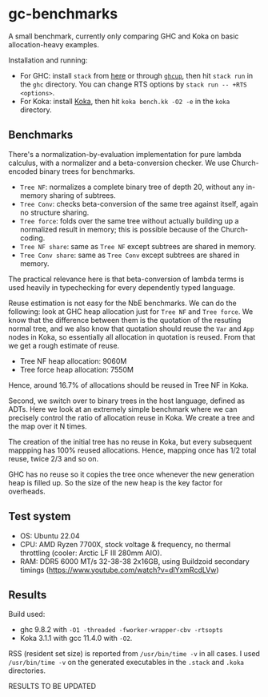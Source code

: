 # gc-benchmarks

A small benchmark, currently only comparing GHC and Koka on basic
allocation-heavy examples.

Installation and running:
- For GHC: install `stack` from [here](https://docs.haskellstack.org/en/stable/)
  or through [`ghcup`](https://www.haskell.org/ghcup/), then hit `stack run` in
  the `ghc` directory. You can change RTS options by `stack run -- +RTS
  <options>`.
- For Koka: install [Koka](https://koka-lang.github.io/koka/doc/index.html),
  then hit `koka bench.kk -O2 -e` in the `koka` directory.

## Benchmarks

There's a normalization-by-evaluation implementation for pure lambda calculus,
with a normalizer and a beta-conversion checker. We use Church-encoded binary
trees for benchmarks.

- `Tree NF`: normalizes a complete binary tree of depth 20, without any in-memory
  sharing of subtrees.
- `Tree Conv`: checks beta-conversion of the same tree against itself, again no structure sharing.
- `Tree force`: folds over the same tree without actually building up a normalized result in memory;
  this is possible because of the Church-coding.
- `Tree NF share`: same as `Tree NF` except subtrees are shared in memory.
- `Tree Conv share`: same as `Tree Conv` except subtrees are shared in memory.

The practical relevance here is that beta-conversion of lambda terms is used
heavily in typechecking for every dependently typed language.

Reuse estimation is not easy for the NbE benchmarks. We can do the following:
look at GHC heap allocation just for `Tree NF` and `Tree force`. We know that
the difference between them is the quotation of the resuting normal tree, and we
also know that quotation should reuse the `Var` and `App` nodes in Koka, so
essentially all allocation in quotation is reused. From that we get a rough
estimate of reuse.

- Tree NF heap allocation: 9060M
- Tree force heap allocation: 7550M

Hence, around 16.7% of allocations should be reused in Tree NF in Koka.

Second, we switch over to binary trees in the host language, defined as ADTs.
Here we look at an extremely simple benchmark where we can precisely control the
ratio of allocation reuse in Koka. We create a tree and the map over it N times.

The creation of the initial tree has no reuse in Koka, but every subsequent
mappping has 100% reused allocations. Hence, mapping once has 1/2 total reuse,
twice 2/3 and so on.

GHC has no reuse so it copies the tree once whenever the new generation heap is
filled up. So the size of the new heap is the key factor for overheads.

## Test system

- OS: Ubuntu 22.04
- CPU: AMD Ryzen 7700X, stock voltage & frequency, no thermal throttling (cooler: Arctic LF III 280mm AIO).
- RAM: DDR5 6000 MT/s 32-38-38 2x16GB, using Buildzoid secondary timings (https://www.youtube.com/watch?v=dlYxmRcdLVw)

## Results

Build used:
- ghc 9.8.2 with `-O1 -threaded -fworker-wrapper-cbv -rtsopts`
- Koka 3.1.1 with gcc 11.4.0 with `-O2`.

RSS (resident set size) is reported from `/usr/bin/time -v` in all cases. I used
`/usr/bin/time -v` on the generated executables in the `.stack` and `.koka`
directories.

RESULTS TO BE UPDATED

<!-- ### GHC -->

<!-- **GHC +RTS -N8 -A16M -qb0 -s** (parallel copy, 128M arena) -->

<!-- |   |   | -->
<!-- |---|---| -->
<!-- |RSS:                 |352M | -->
<!-- |Tree NF:             |0.0585551657 s | -->
<!-- |Tree Conv:           |0.1000499138 s | -->
<!-- |Tree force:          |0.0308369736 s | -->
<!-- |Tree NF share:       |0.0085617557 s | -->
<!-- |Tree Conv share:     |0.0034091996 s | -->
<!-- |Maptree 1/2:         |0.0093272052 s | -->
<!-- |Maptree 2/3:         |0.0187194441 s | -->
<!-- |Maptree 3/4:         |0.0269395563 s | -->
<!-- |Maptree 4/5:         |0.0362283250 s | -->

<!-- **GHC +RTS -N8 -A8M -qb0 -s** (parallel copy, 64M arena) -->

<!-- |   |   | -->
<!-- |---|---| -->
<!-- |RSS:                 |285M| -->
<!-- |Tree NF:             |0.073256601 s| -->
<!-- |Tree Conv:           |0.098881875 s| -->
<!-- |Tree force:          |0.031688582 s| -->
<!-- |Tree NF share:       |0.023207658 s| -->
<!-- |Tree Conv share:     |0.003229039 s| -->
<!-- |Maptree 1/2:         |0.015514388 s| -->
<!-- |Maptree 2/3:         |0.027273184 s| -->
<!-- |Maptree 3/4:         |0.038060693 s| -->
<!-- |Maptree 4/5:         |0.048828525 s| -->

<!-- **GHC +RTS -N8 -A4M -qb0 -s** (parallel copy, 32M arena) -->

<!-- |   |   | -->
<!-- |---|---| -->
<!-- |RSS:                | 241M| -->
<!-- |Tree NF:            | 0.0770440263 s| -->
<!-- |Tree Conv:          | 0.1035009512 s| -->
<!-- |Tree force:         | 0.0309666622 s| -->
<!-- |Tree NF share:      | 0.0292150692 s| -->
<!-- |Tree Conv share:    | 0.0033002176 s| -->
<!-- |Maptree 1/2:        | 0.0157076319 s| -->
<!-- |Maptree 2/3:        | 0.0286112121 s| -->
<!-- |Maptree 3/4:        | 0.0429614781 s| -->
<!-- |Maptree 4/5:        | 0.0539486119 s| -->

<!-- **GHC +RTS -s** (default: no parallel copying, 4M arena) -->

<!-- |   |   | -->
<!-- |---|---| -->
<!-- |RSS:                 |230M| -->
<!-- |Tree NF:             |0.178919555 s| -->
<!-- |Tree Conv:           |0.178580515 s| -->
<!-- |Tree force:          |0.030624470 s| -->
<!-- |Tree NF share:       |0.087825472 s| -->
<!-- |Tree Conv share:     |0.003207482 s| -->
<!-- |Maptree 1/2:         |0.051536897 s| -->
<!-- |Maptree 2/3:         |0.094009938 s| -->
<!-- |Maptree 3/4:         |0.132026914 s| -->
<!-- |Maptree 4/5:         |0.166693688 s| -->

<!-- **GHC +RTS -N1 -G1 -A128M -s** (semispace collector, single threaded, 128M minimum heap) -->

<!-- |   |   | -->
<!-- |---|---| -->
<!-- |RSS:                 |348M| -->
<!-- |Tree NF:             |0.1085490721 s| -->
<!-- |Tree Conv:           |0.2061490365 s| -->
<!-- |Tree force:          |0.0323833961 s| -->
<!-- |Tree NF share:       |0.0229806656 s| -->
<!-- |Tree Conv share:     |0.0032150955 s| -->
<!-- |Maptree 1/2:         |0.0111321662 s| -->
<!-- |Maptree 2/3:         |0.0283437464 s| -->
<!-- |Maptree 3/4:         |0.0420059896 s| -->
<!-- |Maptree 4/5:         |0.0512852726 s| -->

<!-- **GHC +RTS -N1 -G1 -A256M -s** (semispace collector, single threaded, 256M minimum heap) -->

<!-- |   |   | -->
<!-- |---|---| -->
<!-- |RSS:                 |427M| -->
<!-- |Tree NF:             |0.0897052893 s| -->
<!-- |Tree Conv:           |0.1602031396 s| -->
<!-- |Tree force:          |0.0301616668 s| -->
<!-- |Tree NF share:       |0.0140957306 s| -->
<!-- |Tree Conv share:     |0.0032227575 s| -->
<!-- |Maptree 1/2:         |0.0114329003 s| -->
<!-- |Maptree 2/3:         |0.0238688409 s| -->
<!-- |Maptree 3/4:         |0.0340323339 s| -->
<!-- |Maptree 4/5:         |0.0433066331 s| -->

<!-- ### Koka -->

<!-- |   |   | -->
<!-- |---|---| -->
<!-- |RSS:                 |101M| -->
<!-- |Tree NF:             |0.133963 s| -->
<!-- |Tree conv:           |0.221093 s| -->
<!-- |Tree force:          |0.100207 s| -->
<!-- |Tree NF share:       |0.029871 s| -->
<!-- |Tree conv share:     |0.010162 s| -->
<!-- |Maptree 1/2:         |0.018467 s| -->
<!-- |Maptree 2/3:         |0.022434 s| -->
<!-- |Maptree 3/4:         |0.027088 s| -->
<!-- |Maptree 4/5:         |0.031958 s| -->
